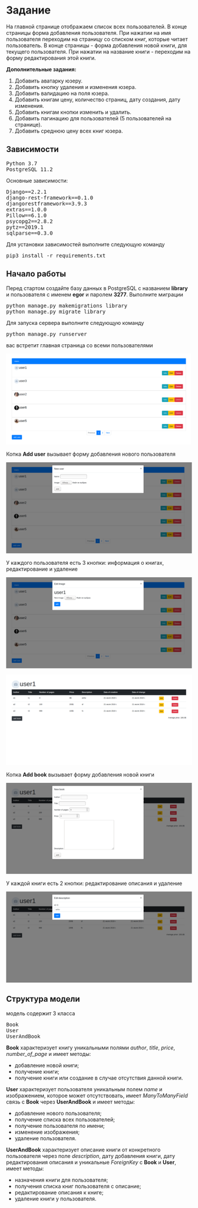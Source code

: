 <h1>Задание</h1>
На главной странице отображаем список всех пользователей. В конце страницы 
форма добавления пользователя. При нажатии на имя пользователя переходим на 
страницу со списком книг, которые читает пользователь. В конце страницы - форма 
добавления новой книги, для текущего пользователя. При нажатии на название книги - 
переходим на форму редактирования этой книги.

<b>Дополнительные задания:</b>

1. Добавить аватарку юзеру.
2. Добавить кнопку удаления и изменения юзера.
3. Добавить валидацию на поля юзера.
4. Добавить книгам цену, количество страниц, дату создания, дату изменения.
5. Добавить книгам кнопки изменить и удалить.
6. Добавить пагинацию для пользователей (5 пользователей на странице).
9. Добавить среднюю цену всех книг юзера.
<h2>Зависимости</h2>
<pre>
Python 3.7
PostgreSQL 11.2</pre>
Основные зависимости:
<pre>
Django==2.2.1
django-rest-framework==0.1.0
djangorestframework==3.9.3
extras==1.0.0
Pillow==6.1.0
psycopg2==2.8.2
pytz==2019.1
sqlparse==0.3.0
</pre>
Для установки зависимостей выполните следующую команду
<pre>pip3 install -r requirements.txt</pre>
<h2>Начало работы</h2>
Перед стартом создайте базу данных в PostgreSQL с названием <b>library</b> и пользователя с именем <b>egor</b>
и паролем <b>3277</b>. 
Выполните миграции
<pre>python manage.py makemigrations library
python manage.py migrate library</pre>
Для запуска сервера выполните следующую команду
<pre>python manage.py runserver</pre>
вас встретит главная страница со всеми пользователями

![img 1](img/1.png)

Копка <b>Add user</b> вызывает форму добавления нового пользователя

![img 2](img/2.png)

У каждого пользователя есть 3 кнопки: информация о книгах, редактирование и удаление

![img 3](img/3.png)

![img 3](img/4.png)

Копка <b>Add book</b> вызывает форму добавления новой книги

![img 4](img/5.png)

У каждой книги есть 2 кнопки: редактирование описания и удаление

![img 5](img/6.png)

<h2>Структура модели</h2>

модель содержит 3 класса
<pre>
Book
User
UserAndBook
</pre>
<b>Book</b> характеризует книгу уникальными полями <em>author</em>, 
<em>title</em>, <em>price</em>, 
<em>number_of_page</em> и имеет методы: 
<ul>
<li>добавление новой книги;</li>
<li>получение книги;</li>
<li>получение книги или создание в случае отсутствия данной книги.</li>
</ul>
<b>User</b> характеризует пользователя уникальным полем <em>name</em> 
и изображением, которое может отсутствовать, имеет <em>ManyToManyField</em> 
связь с <b>Book</b> через <b>UserAndBook</b> и имеет методы:

<ul>
<li>добавление нового пользователя;</li>
<li>получение списка всех пользователей;</li>
<li>получение пользователя по имени;</li>
<li>изменение изображения;</li>
<li>удаление пользователя.</li>
</ul>

<b>UserAndBook</b> характеризует описание книги от конкретного пользователя через поле
<em>description</em>, дату добавления книги, дату редактирования описания 
и уникальные <em>ForeignKey</em> c <b>Book</b> и <b>User</b>,
имеет методы:
<ul>
<li>назначения книги для пользователя;</li> 
<li>получения списка книг пользователя с описание;</li>
<li>редактирование описания к книге;</li>
<li>удаление книги у пользователя.</li>
</ul>